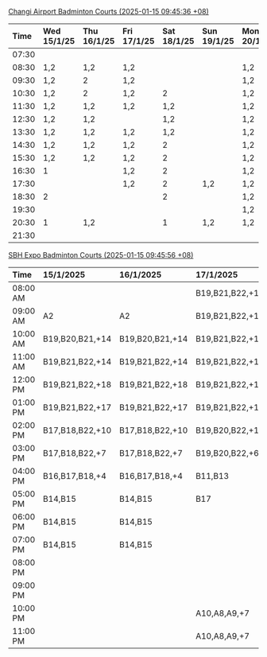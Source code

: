 [Changi Airport Badminton Courts (2025-01-15 09:45:36 +08)](https://www.carc.org.sg/FacilityBooking.aspx)

| Time   | Wed 15/1/25   | Thu 16/1/25   | Fri 17/1/25   | Sat 18/1/25   | Sun 19/1/25   | Mon 20/1/25   | Tue 21/1/25   |
|:-------|:--------------|:--------------|:--------------|:--------------|:--------------|:--------------|:--------------|
| 07:30  |               |               |               |               |               |               |               |
| 08:30  | 1,2           | 1,2           | 1,2           |               |               | 1,2           | 1,2           |
| 09:30  | 1,2           | 2             | 1,2           |               |               | 1,2           | 1,2           |
| 10:30  | 1,2           | 2             | 1,2           | 2             |               | 1,2           | 1,2           |
| 11:30  | 1,2           | 1,2           | 1,2           | 1,2           |               | 1,2           | 1,2           |
| 12:30  | 1,2           | 1,2           |               | 1,2           |               | 1,2           | 1,2           |
| 13:30  | 1,2           | 1,2           | 1,2           | 1,2           |               | 1,2           | 1,2           |
| 14:30  | 1,2           | 1,2           | 1,2           | 2             |               | 1,2           | 1,2           |
| 15:30  | 1,2           | 1,2           | 1,2           | 2             |               | 1,2           | 1             |
| 16:30  | 1             |               | 1,2           | 2             |               | 1,2           | 1             |
| 17:30  |               |               | 1,2           | 2             | 1,2           | 1,2           | 1,2           |
| 18:30  | 2             |               |               | 2             |               | 1,2           |               |
| 19:30  |               |               |               |               |               | 1,2           |               |
| 20:30  | 1             | 1,2           |               | 1             | 1,2           | 1,2           | 1,2           |
| 21:30  |               |               |               |               |               |               |               |

[SBH Expo Badminton Courts (2025-01-15 09:45:56 +08)](https://singaporebadmintonhall.getomnify.com/widgets/O3MRKGBH359GA55KHMG1RD)

| Time     | 15/1/2025       | 16/1/2025       | 17/1/2025       | 18/1/2025       | 19/1/2025       | 20/1/2025       | 21/1/2025       |
|:---------|:----------------|:----------------|:----------------|:----------------|:----------------|:----------------|:----------------|
| 08:00 AM |                 |                 | B19,B21,B22,+19 | B19,B21,B22,+15 | A6,B15          | B19,B21,B22,+12 | B19,B21,B22,+14 |
| 09:00 AM | A2              | A2              | B19,B21,B22,+19 | B20,B21,B22,+14 |                 | B17             | B19,B21,B22,+14 |
| 10:00 AM | B19,B20,B21,+14 | B19,B20,B21,+14 | B19,B21,B22,+17 | B18,B20,B21,+16 |                 | B17             | B19,B21,B22,+18 |
| 11:00 AM | B19,B21,B22,+14 | B19,B21,B22,+14 | B19,B21,B22,+17 | B19,B20,B21,+17 |                 | B17             | B19,B21,B22,+18 |
| 12:00 PM | B19,B21,B22,+18 | B19,B21,B22,+18 | B19,B21,B22,+19 | B19,B21,B22,+18 |                 | B17             | B19,B21,B22,+18 |
| 01:00 PM | B19,B21,B22,+17 | B19,B21,B22,+17 | B19,B21,B22,+18 | B19,B21,B22,+16 |                 |                 | B19,B21,B22,+18 |
| 02:00 PM | B17,B18,B22,+10 | B17,B18,B22,+10 | B19,B20,B22,+10 | B20,B21,B22,+12 |                 |                 | B19,B21,B22,+17 |
| 03:00 PM | B17,B18,B22,+7  | B17,B18,B22,+7  | B19,B20,B22,+6  | B20,B21,B22,+4  |                 |                 | B19,B20,B22,+8  |
| 04:00 PM | B16,B17,B18,+4  | B16,B17,B18,+4  | B11,B13         |                 |                 |                 | B19,B20,B22,+7  |
| 05:00 PM | B14,B15         | B14,B15         | B17             | A1              |                 |                 | B19,B21,B22,+10 |
| 06:00 PM | B14,B15         | B14,B15         |                 | A6,A7,A8        |                 |                 | B22             |
| 07:00 PM | B14,B15         | B14,B15         |                 | A10             |                 |                 | A7,A8           |
| 08:00 PM |                 |                 |                 |                 |                 | B18,B20,B21,+9  |                 |
| 09:00 PM |                 |                 |                 |                 |                 | B19,B21,B22,+15 |                 |
| 10:00 PM |                 |                 | A10,A8,A9,+7    | B15,B17,B22,+12 | B20,B21,B22,+16 | A10,A8,A9,+7    | A10,A8,A9,+7    |
| 11:00 PM |                 |                 | A10,A8,A9,+7    | B17,B20,B22,+13 | B20,B21,B22,+17 | A10,A8,A9,+7    | A10,A8,A9,+7    |
